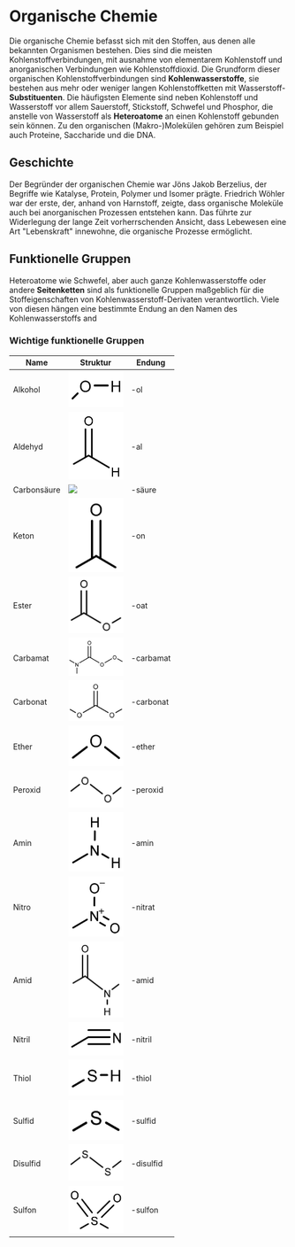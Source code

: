 # Organische Chemie

Die organische Chemie befasst sich mit den Stoffen, aus denen alle bekannten Organismen bestehen. Dies sind die meisten Kohlenstoffverbindungen, mit ausnahme von elementarem Kohlenstoff und anorganischen Verbindungen wie Kohlenstoffdioxid. Die Grundform dieser organischen Kohlenstoffverbindungen sind **Kohlenwasserstoffe**, sie bestehen aus mehr oder weniger langen Kohlenstoffketten mit Wasserstoff-**Substituenten**. Die häufigsten Elemente sind neben Kohlenstoff und Wasserstoff vor allem Sauerstoff, Stickstoff, Schwefel und Phosphor, die anstelle von Wasserstoff als **Heteroatome** an einen Kohlenstoff gebunden sein können. Zu den organischen (Makro-)Molekülen gehören zum Beispiel auch Proteine, Saccharide und die DNA.

## Geschichte

Der Begründer der organischen Chemie war Jöns Jakob Berzelius, der Begriffe wie Katalyse, Protein, Polymer und Isomer prägte. Friedrich Wöhler war der erste, der, anhand von Harnstoff, zeigte, dass organische Moleküle auch bei anorganischen Prozessen entstehen kann. Das führte zur Widerlegung der lange Zeit vorherrschenden Ansicht, dass Lebewesen eine Art "Lebenskraft" innewohne, die organische Prozesse ermöglicht.

## Funktionelle Gruppen

Heteroatome wie Schwefel, aber auch ganze Kohlenwasserstoffe oder andere **Seitenketten** sind als funktionelle Gruppen maßgeblich für die Stoffeigenschaften von Kohlenwasserstoff-Derivaten verantwortlich. Viele von diesen hängen eine bestimmte Endung an den Namen des Kohlenwasserstoffs and

### Wichtige funktionelle Gruppen

<table>
    <thead>
        <tr>
            <th>Name</th>
            <th>Struktur</th>
            <th>Endung</th>
        </tr>
    </thead>
    <tbody>
        <tr>
            <td>Alkohol</td>
            <td>
                <img src="./media/alkohol.png" style="width: 100px">
            </td>
            <td>-ol</td>
        </tr>
        <tr>
            <td>Aldehyd</td>
            <td>
                <img src="./media/aldehyd.png" style="width: 100px">
            </td>
            <td>-al</td>
        </tr>
        <tr>
            <td>Carbonsäure</td>
            <td>
                <img src="./media/carbonsäure.png" style="width: 100px">
            </td>
            <td>-säure</td>
        </tr>
        <tr>
            <td>Keton</td>
            <td>
                <img src="./media/keton.png" style="width: 100px">
            </td>
            <td>-on</td>
        </tr>
        <tr>
            <td>Ester</td>
            <td>
                <img src="./media/ester.png" style="width: 100px">
            </td>
            <td>-oat</td>
        </tr>
        <tr>
            <td>Carbamat</td>
            <td>
                <img src="./media/carbamat.png" style="width: 100px">
            </td>
            <td>-carbamat</td>
        </tr>
        <tr>
            <td>Carbonat</td>
            <td>
                <img src="./media/carbonat.png" style="width: 100px">
            </td>
            <td>-carbonat</td>
        </tr>
        <tr>
            <td>Ether</td>
            <td>
                <img src="./media/ether.png" style="width: 100px">
            </td>
            <td>-ether</td>
        </tr>
        <tr>
            <td>Peroxid</td>
            <td>
                <img src="./media/peroxid.png" style="width: 100px">
            </td>
            <td>-peroxid</td>
        </tr>
        <tr>
            <td>Amin</td>
            <td>
                <img src="./media/amin.png" style="width: 100px">
            </td>
            <td>-amin</td>
        </tr>
        <tr>
            <td>Nitro</td>
            <td>
                <img src="./media/nitro.png" style="width: 100px">
            </td>
            <td>-nitrat</td>
        </tr>
        <tr>
            <td>Amid</td>
            <td>
                <img src="./media/amid.png" style="width: 100px">
            </td>
            <td>-amid</td>
        </tr>
        <tr>
            <td>Nitril</td>
            <td>
                <img src="./media/nitril.png" style="width: 100px">
            </td>
            <td>-nitril</td>
        </tr>
        <tr>
            <td>Thiol</td>
            <td>
                <img src="./media/Thiol.png" style="width: 100px">
            </td>
            <td>-thiol</td>
        </tr>
        <tr>
            <td>Sulfid</td>
            <td>
                <img src="./media/sulfid.png" style="width: 100px">
            </td>
            <td>-sulfid</td>
        </tr>
        <tr>
            <td>Disulfid</td>
            <td>
                <img src="./media/disulfid.png" style="width: 100px">
            </td>
            <td>-disulfid</td>
        </tr>
        <tr>
            <td>Sulfon</td>
            <td>
                <img src="./media/sulfon.png" style="width: 100px">
            </td>
            <td>-sulfon</td>
        </tr>
    </tbody>
</table>